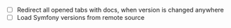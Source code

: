 - [ ] Redirect all opened tabs with docs, when version is changed anywhere
- [ ] Load Symfony versions from remote source